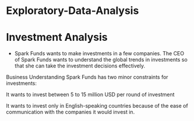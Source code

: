 # Exploratory-Data-Analysis
# Investment Analysis
- Spark Funds wants to make investments in a few companies. The CEO of Spark Funds wants to understand the global trends in investments so that she can take the investment decisions effectively.

 

Business Understanding
Spark Funds has two minor constraints for investments:

It wants to invest between 5 to 15 million USD per round of investment

It wants to invest only in English-speaking countries because of the ease of communication with the companies it would invest in.
